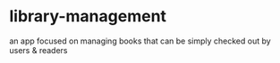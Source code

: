 # library-management
an app focused on managing books that can be simply checked out by users &amp; readers
